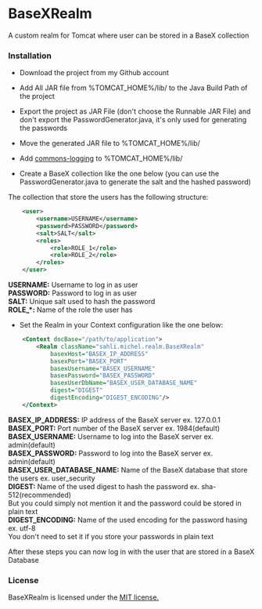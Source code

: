 BaseXRealm
==========

A custom realm for Tomcat where user can be stored in a BaseX collection

### Installation

* Download the project from my Github account

* Add All JAR file from %TOMCAT_HOME%/lib/ to the Java Build Path of the project

* Export the project as JAR File (don't choose the Runnable JAR File) and don't export the PasswordGenerator.java, it's only used for generating the passwords

* Move the generated JAR file to %TOMCAT_HOME%/lib/

* Add [commons-logging](http://commons.apache.org/proper/commons-logging/) to %TOMCAT_HOME%/lib/

* Create a BaseX collection like the one below (you can use the PasswordGenerator.java to generate the salt and the hashed password)

The collection that store the users has the following structure:
```xml
    <user>
        <username>USERNAME</username>
        <password>PASSWORD</password>
        <salt>SALT</salt>
        <roles>
            <role>ROLE_1</role>
            <role>ROLE_2</role>
        </roles>
    </user>
```

<b>USERNAME:</b> Username to log in as user<br/>
<b>PASSWORD:</b> Password to log in as user<br/>
<b>SALT:</b> Unique salt used to hash the password<br/>
<b>ROLE_*:</b> Name of the role the user has<br/>

* Set the Realm in your Context configuration like the one below:
```xml
    <Context docBase="/path/to/application">
        <Realm className="sahli.michel.realm.BaseXRealm"
            basexHost="BASEX_IP_ADDRESS"
            basexPort="BASEX_PORT"
            basexUsername="BASEX_USERNAME"
            basexPassword="BASEX_PASSWORD"
            basexUserDbName="BASEX_USER_DATABASE_NAME"
            digest="DIGEST"
            digestEncoding="DIGEST_ENCODING"/>
    </Context>
```

<b>BASEX_IP_ADDRESS:</b> IP address of the BaseX server ex. 127.0.0.1<br/>
<b>BASEX_PORT:</b> Port number of the BaseX server ex. 1984(default)<br/>
<b>BASEX_USERNAME:</b> Username to log into the BaseX server ex. admin(default)<br/>
<b>BASEX_PASSWORD:</b> Password to log into the BaseX server ex. admin(default)<br/>
<b>BASEX_USER_DATABASE_NAME:</b> Name of the BaseX database that store the users ex. user_security<br/>
<b>DIGEST:</b> Name of the used digest to hash the password ex. sha-512(recommended)<br/>
But you could simply not mention it and the password could be stored in plain text<br/>
<b>DIGEST_ENCODING:</b> Name of the used encoding for the password hasing ex. utf-8 <br/>
You don't need to set it if you store your passwords in plain text<br/>

After these steps you can now log in with the user that are stored in a BaseX Database

### License

BaseXRealm is licensed under the [MIT license.](https://github.com/michelsahli/BaseXRealm/blob/master/LICENSE)
